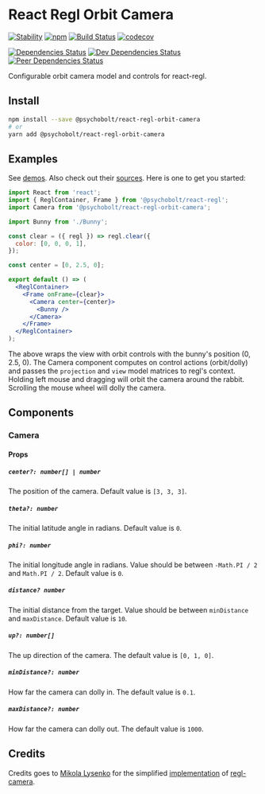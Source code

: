 # React Regl Orbit Camera

[![Stability](https://img.shields.io/badge/Stability-Experimental-Orange.svg)](https://nodejs.org/api/documentation.html#documentation_stability_index)
[![npm](https://img.shields.io/npm/v/@psychobolt/react-regl-orbit-camera.svg)](https://www.npmjs.com/package/@psychobolt/react-regl-orbit-camera)
[![Build Status](https://travis-ci.org/psychobolt/react-regl.svg?branch=master)](https://travis-ci.org/psychobolt/react-regl)
[![codecov](https://codecov.io/gh/psychobolt/react-regl/branch/master/graph/badge.svg)](https://codecov.io/gh/psychobolt/react-regl)

[![Dependencies Status](https://david-dm.org/psychobolt/react-regl/status.svg?path=packages/react-regl-orbit-camera)](https://david-dm.org/psychobolt/react-regl?path=packages/react-regl-orbit-camera)
[![Dev Dependencies Status](https://david-dm.org/psychobolt/react-regl/dev-status.svg?path=packages/react-regl-orbit-camera)](https://david-dm.org/psychobolt/react-regl?path=packages/react-regl-orbit-camera&type=dev)
[![Peer Dependencies Status](https://david-dm.org/psychobolt/react-regl/peer-status.svg?path=packages/react-regl-orbit-camera)](https://david-dm.org/psychobolt/react-regl?path=packages/react-regl-orbit-camera&type=peer)

Configurable orbit camera model and controls for react-regl.

## Install

```sh
npm install --save @psychobolt/react-regl-orbit-camera
# or
yarn add @psychobolt/react-regl-orbit-camera
```

## Examples

See [demos](https://psychobolt.github.io/react-regl/?selectedKind=packages%2Freact-regl-orbit-camera&selectedStory=Readme). Also check out their [sources](https://github.com/psychobolt/react-regl/blob/master/stories/packages/react-regl-orbit-camera). Here is one to get you started:

```jsx
import React from 'react';
import { ReglContainer, Frame } from '@psychobolt/react-regl';
import Camera from '@psychobolt/react-regl-orbit-camera';

import Bunny from './Bunny';

const clear = ({ regl }) => regl.clear({
  color: [0, 0, 0, 1],
});

const center = [0, 2.5, 0];

export default () => (
  <ReglContainer>
    <Frame onFrame={clear}>
      <Camera center={center}>
        <Bunny />
      </Camera>
    </Frame>
  </ReglContainer>
);
```

The above wraps the view with orbit controls with the bunny's position (0, 2.5, 0). The Camera component computes on control actions (orbit/dolly) and passes the ```projection``` and ```view``` model matrices to regl's context. Holding left mouse and dragging will orbit the camera around the rabbit. Scrolling the mouse wheel will dolly the camera.

## Components

### Camera

#### Props

##### ```center?: number[] | number```

The position of the camera. Default value is ```[3, 3, 3]```.

##### ```theta?: number```

The initial latitude angle in radians. Default value is ```0```.

##### ```phi?: number```

The initial longitude angle in radians. Value should be between ```-Math.PI / 2``` and ```Math.PI / 2```. Default value is ```0```.

##### ```distance? number```

The initial distance from the target. Value should be between ```minDistance``` and ```maxDistance```. Default value is ```10```.

##### ```up?: number[]```

The up direction of the camera. The default value is ```[0, 1, 0]```.

##### ```minDistance?: number```

How far the camera can dolly in. The default value is ```0.1```.

##### ```maxDistance?: number```

How far the camera can dolly out. The default value is ```1000```.

## Credits

Credits goes to [Mikola Lysenko](https://github.com/mikolalysenko) for the simplified [implementation](https://github.com/regl-project/regl/blob/master/example/util/camera.js) of [regl-camera](https://github.com/regl-project/regl-camera).